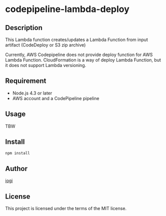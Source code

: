 codepipeline-lambda-deploy
====

## Description

This Lambda function creates/updates a Lambda Function from input artifact (CodeDeploy or S3 zip archive) 

Currently, AWS Codepipeline does not provide deploy function for AWS Lambda Function.
CloudFormation is a way of deploy Lambda Function, but it does not support Lambda versioning.


## Requirement

- Node.js 4.3 or later
- AWS account and a CodePipeline pipeline

## Usage

TBW

## Install

```
npm install
```


## Author

[iogi](https://github.com/iogi)

## License

This project is licensed under the terms of the MIT license.
